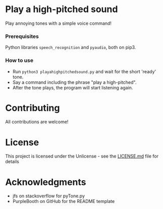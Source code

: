 # Play a high-pitched sound

Play annoying tones with a simple voice command!

### Prerequisites

Python libraries `speech_recognition` and `pyaudio`, both on pip3.

### How to use

- Run `python3 playahighpitchedsound.py` and wait for the short 'ready' tone.
- Say a command including the phrase "play a high-pitched".
- After the tone plays, the program will start listening again.

# Contributing

All contributions are welcome!

# License

This project is licensed under the Unlicense - see the [LICENSE.md](LICENSE.md) file for details 

# Acknowledgments

- jfs on stackoverflow for pyTone.py
- PurpleBooth on GitHub for the README template
